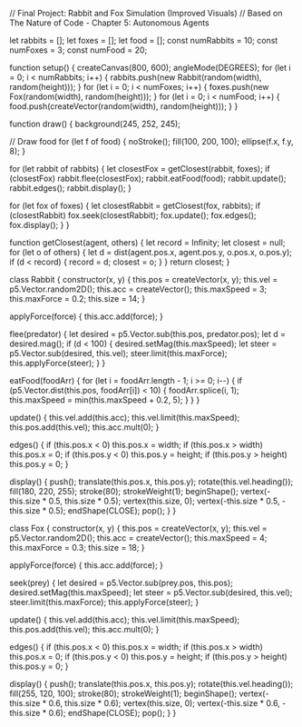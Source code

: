 // Final Project: Rabbit and Fox Simulation (Improved Visuals)
// Based on The Nature of Code - Chapter 5: Autonomous Agents

let rabbits = [];
let foxes = [];
let food = [];
const numRabbits = 10;
const numFoxes = 3;
const numFood = 20;

function setup() {
  createCanvas(800, 600);
  angleMode(DEGREES);
  for (let i = 0; i < numRabbits; i++) {
    rabbits.push(new Rabbit(random(width), random(height)));
  }
  for (let i = 0; i < numFoxes; i++) {
    foxes.push(new Fox(random(width), random(height)));
  }
  for (let i = 0; i < numFood; i++) {
    food.push(createVector(random(width), random(height)));
  }
}

function draw() {
  background(245, 252, 245);

  // Draw food
  for (let f of food) {
    noStroke();
    fill(100, 200, 100);
    ellipse(f.x, f.y, 8);
  }

  for (let rabbit of rabbits) {
    let closestFox = getClosest(rabbit, foxes);
    if (closestFox) rabbit.flee(closestFox);
    rabbit.eatFood(food);
    rabbit.update();
    rabbit.edges();
    rabbit.display();
  }

  for (let fox of foxes) {
    let closestRabbit = getClosest(fox, rabbits);
    if (closestRabbit) fox.seek(closestRabbit);
    fox.update();
    fox.edges();
    fox.display();
  }
}

function getClosest(agent, others) {
  let record = Infinity;
  let closest = null;
  for (let o of others) {
    let d = dist(agent.pos.x, agent.pos.y, o.pos.x, o.pos.y);
    if (d < record) {
      record = d;
      closest = o;
    }
  }
  return closest;
}

class Rabbit {
  constructor(x, y) {
    this.pos = createVector(x, y);
    this.vel = p5.Vector.random2D();
    this.acc = createVector();
    this.maxSpeed = 3;
    this.maxForce = 0.2;
    this.size = 14;
  }

  applyForce(force) {
    this.acc.add(force);
  }

  flee(predator) {
    let desired = p5.Vector.sub(this.pos, predator.pos);
    let d = desired.mag();
    if (d < 100) {
      desired.setMag(this.maxSpeed);
      let steer = p5.Vector.sub(desired, this.vel);
      steer.limit(this.maxForce);
      this.applyForce(steer);
    }
  }

  eatFood(foodArr) {
    for (let i = foodArr.length - 1; i >= 0; i--) {
      if (p5.Vector.dist(this.pos, foodArr[i]) < 10) {
        foodArr.splice(i, 1);
        this.maxSpeed = min(this.maxSpeed + 0.2, 5);
      }
    }
  }

  update() {
    this.vel.add(this.acc);
    this.vel.limit(this.maxSpeed);
    this.pos.add(this.vel);
    this.acc.mult(0);
  }

  edges() {
    if (this.pos.x < 0) this.pos.x = width;
    if (this.pos.x > width) this.pos.x = 0;
    if (this.pos.y < 0) this.pos.y = height;
    if (this.pos.y > height) this.pos.y = 0;
  }

  display() {
    push();
    translate(this.pos.x, this.pos.y);
    rotate(this.vel.heading());
    fill(180, 220, 255);
    stroke(80);
    strokeWeight(1);
    beginShape();
    vertex(-this.size * 0.5, this.size * 0.5);
    vertex(this.size, 0);
    vertex(-this.size * 0.5, -this.size * 0.5);
    endShape(CLOSE);
    pop();
  }
}

class Fox {
  constructor(x, y) {
    this.pos = createVector(x, y);
    this.vel = p5.Vector.random2D();
    this.acc = createVector();
    this.maxSpeed = 4;
    this.maxForce = 0.3;
    this.size = 18;
  }

  applyForce(force) {
    this.acc.add(force);
  }

  seek(prey) {
    let desired = p5.Vector.sub(prey.pos, this.pos);
    desired.setMag(this.maxSpeed);
    let steer = p5.Vector.sub(desired, this.vel);
    steer.limit(this.maxForce);
    this.applyForce(steer);
  }

  update() {
    this.vel.add(this.acc);
    this.vel.limit(this.maxSpeed);
    this.pos.add(this.vel);
    this.acc.mult(0);
  }

  edges() {
    if (this.pos.x < 0) this.pos.x = width;
    if (this.pos.x > width) this.pos.x = 0;
    if (this.pos.y < 0) this.pos.y = height;
    if (this.pos.y > height) this.pos.y = 0;
  }

  display() {
    push();
    translate(this.pos.x, this.pos.y);
    rotate(this.vel.heading());
    fill(255, 120, 100);
    stroke(80);
    strokeWeight(1);
    beginShape();
    vertex(-this.size * 0.6, this.size * 0.6);
    vertex(this.size, 0);
    vertex(-this.size * 0.6, -this.size * 0.6);
    endShape(CLOSE);
    pop();
  }
}
